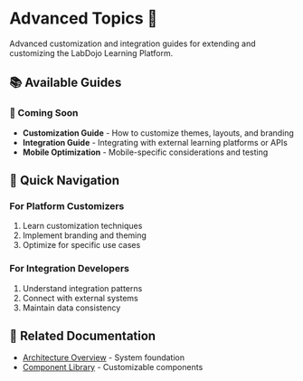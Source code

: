 
# Advanced Topics 🔧

Advanced customization and integration guides for extending and customizing the LabDojo Learning Platform.

## 📚 Available Guides

### 🚧 Coming Soon
- **Customization Guide** - How to customize themes, layouts, and branding
- **Integration Guide** - Integrating with external learning platforms or APIs
- **Mobile Optimization** - Mobile-specific considerations and testing

## 🎯 Quick Navigation

### For Platform Customizers
1. Learn customization techniques
2. Implement branding and theming
3. Optimize for specific use cases

### For Integration Developers
1. Understand integration patterns
2. Connect with external systems
3. Maintain data consistency

## 🔗 Related Documentation
- [Architecture Overview](../architecture-development/architecture-overview.md) - System foundation
- [Component Library](../architecture-development/component-library.md) - Customizable components
